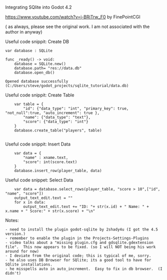 Integrating SQlite into Godot 4.2

https://www.youtube.com/watch?v=j-BRiTrw_F0 by FinePointCGI

( as always, please see the original work.  I am not associated with the author in anyway)

Useful code snippit: Create DB

```
var database : SQLite

func _ready() -> void:
	database = SQLite.new()
	database.path= "res://data.db"
	database.open_db()

Opened database successfully (C:/Users/steve/godot_projects/sqlite_tutorial/data.db)

```
Useful code snippit: Create Table

```
	var table = {
		"id": {"data_type": "int", "primary_key": true, "not_null":true, "auto_increment": true },
		"name": {"data_type": "text"},
		"score": {"data_type": "int"}
	}
	database.create_table("players", table)
	
```
Useful code snippit: Insert Data

```
	var data = {
		"name" : xname.text,
		"score": int(score.text)
	}
	database.insert_row(player_table, data)
```
Useful code snippet: Select Data

```
	var data = database.select_rows(player_table, "score > 10",["id", "name", "score"])
	output_text_edit.text = ""
	for x in data:
		output_text_edit.text += "ID: "+ str(x.id) + " Name: " + x.name + " Score:" + str(x.score) + "\n"
```


Notes:
	
	- need to install the plugin godot-sqlite by 2shady4u (I got the 4.5 version.)
	- remember to enable the plugin in the Projects-Settings-Plugins
	- video talks about a "missing plugin.cfg and gdsqlite.gdextension file".  This now appears to be fixed. (so I will NOT being his work around for now)
	- I deviate from the original code; this is typical of me, sorry.
	- he also uses DB Browser for SQlite; its a good tool to have for SQlite installations.
	- he misspells auto in auto_increment.  Easy to fix in db browser.  (I didn't)
